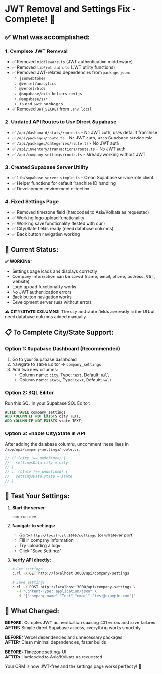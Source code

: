 # JWT Removal and Settings Fix - Complete! 🎉

## ✅ What was accomplished:

### 1. **Complete JWT Removal**
- ✅ Removed `middleware.ts` (JWT authentication middleware)
- ✅ Removed `lib/jwt-auth.ts` (JWT utility functions)
- ✅ Removed JWT-related dependencies from `package.json`:
  - `jsonwebtoken`
  - `@vercel/analytics`
  - `@vercel/blob`
  - `@supabase/auth-helpers-nextjs`
  - `@supabase/ssr`
  - `fs` and `path` packages
- ✅ Removed `JWT_SECRET` from `.env.local`

### 2. **Updated API Routes to Use Direct Supabase**
- ✅ `/api/dashboard/stats/route.ts` - No JWT auth, uses default franchise
- ✅ `/api/packages/route.ts` - No JWT auth, uses Supabase service role
- ✅ `/api/packages/categories/route.ts` - No JWT auth
- ✅ `/api/inventory/transactions/route.ts` - No JWT auth
- ✅ `/api/company-settings/route.ts` - Already working without JWT

### 3. **Created Supabase Server Utility**
- ✅ `lib/supabase-server-simple.ts` - Clean Supabase service role client
- ✅ Helper functions for default franchise ID handling
- ✅ Development environment detection

### 4. **Fixed Settings Page**
- ✅ Removed timezone field (hardcoded to Asia/Kolkata as requested)
- ✅ Working logo upload functionality
- ✅ Working save functionality (tested with curl)
- ✅ City/State fields ready (need database columns)
- ✅ Back button navigation working

## 🎯 **Current Status:**

**✅ WORKING:**
- Settings page loads and displays correctly
- Company information can be saved (name, email, phone, address, GST, website)
- Logo upload functionality works
- No JWT authentication errors
- Back button navigation works
- Development server runs without errors

**⚠️ CITY/STATE COLUMNS:**
The city and state fields are ready in the UI but need database columns added manually.

## 📋 **To Complete City/State Support:**

### Option 1: Supabase Dashboard (Recommended)
1. Go to your Supabase dashboard
2. Navigate to Table Editor → `company_settings`
3. Add two new columns:
   - Column name: `city`, Type: `text`, Default: `null`
   - Column name: `state`, Type: `text`, Default: `null`

### Option 2: SQL Editor
Run this SQL in your Supabase SQL Editor:
```sql
ALTER TABLE company_settings 
ADD COLUMN IF NOT EXISTS city TEXT,
ADD COLUMN IF NOT EXISTS state TEXT;
```

### Option 3: Enable City/State in API
After adding the database columns, uncomment these lines in `/app/api/company-settings/route.ts`:
```typescript
// if (city !== undefined) {
//   settingsData.city = city
// }
// if (state !== undefined) {
//   settingsData.state = state
// }
```

## 🚀 **Test Your Settings:**

1. **Start the server:**
   ```bash
   npm run dev
   ```

2. **Navigate to settings:**
   - Go to `http://localhost:3000/settings` (or whatever port)
   - Fill in company information
   - Try uploading a logo
   - Click "Save Settings"

3. **Verify API directly:**
   ```bash
   # Get settings
   curl -X GET http://localhost:3000/api/company-settings
   
   # Save settings
   curl -X POST http://localhost:3000/api/company-settings \
     -H "Content-Type: application/json" \
     -d '{"company_name":"Test","email":"test@example.com"}'
   ```

## 🔄 **What Changed:**

**BEFORE:** Complex JWT authentication causing 401 errors and save failures  
**AFTER:** Simple direct Supabase access, everything works smoothly

**BEFORE:** Vercel dependencies and unnecessary packages  
**AFTER:** Clean minimal dependencies, faster builds

**BEFORE:** Timezone settings UI  
**AFTER:** Hardcoded to Asia/Kolkata as requested

Your CRM is now JWT-free and the settings page works perfectly! 🎉